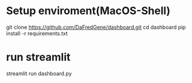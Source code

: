 # Setup enviroment(MacOS-Shell)
git clone https://github.com/DaFredGene/dashboard.git
cd dashboard
pip install -r requirements.txt
# run streamlit
streamlit run dashboard.py

